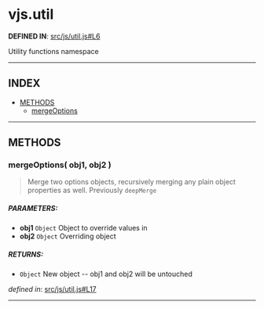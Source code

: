 <!-- GENERATED FROM SOURCE -->

# vjs.util

__DEFINED IN__: [src/js/util.js#L6](https://github.com/videojs/video.js/blob/master/src/js/util.js#L6)  

Utility functions namespace

---

## INDEX

- [METHODS](#methods)
  - [mergeOptions](#mergeoptions-obj1-obj2-)

---

## METHODS

### mergeOptions( obj1, obj2 )
> Merge two options objects, 
> recursively merging any plain object properties as well.
> Previously `deepMerge`

##### PARAMETERS: 
* __obj1__ `Object` Object to override values in
* __obj2__ `Object` Overriding object

##### RETURNS: 
* `Object` New object -- obj1 and obj2 will be untouched

_defined in_: [src/js/util.js#L17](https://github.com/videojs/video.js/blob/master/src/js/util.js#L17)

---


